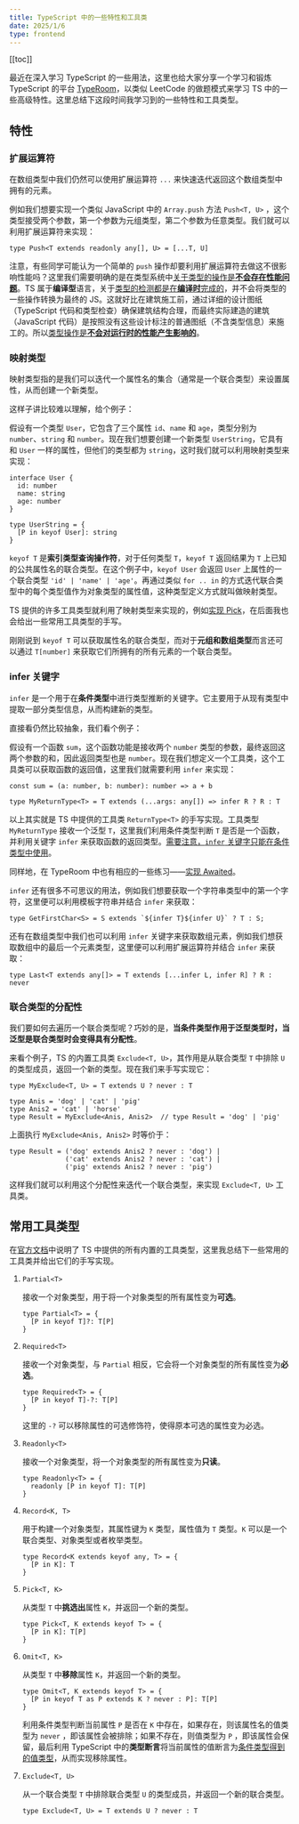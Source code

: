 ```yaml
---
title: TypeScript 中的一些特性和工具类
date: 2025/1/6
type: frontend
---
```


[[toc]]

最近在深入学习 TypeScript 的一些用法，这里也给大家分享一个学习和锻炼 TypeScript 的平台 [TypeRoom](https://typeroom.cn/problems/all)，以类似 LeetCode 的做题模式来学习 TS 中的一些高级特性。这里总结下这段时间我学习到的一些特性和工具类型。

## 特性

### 扩展运算符

在数组类型中我们仍然可以使用扩展运算符 `...` 来快速迭代返回这个数组类型中拥有的元素。

例如我们想要实现一个类似 JavaScript 中的 `Array.push` 方法 `Push<T, U>` ，这个类型接受两个参数，第一个参数为元组类型，第二个参数为任意类型。我们就可以利用扩展运算符来实现：

```tsx
type Push<T extends readonly any[], U> = [...T, U]
```

注意，有些同学可能认为一个简单的 `push` 操作却要利用扩展运算符去做这不很影响性能吗？这里我们需要明确的是在类型系统中<u>关于类型的操作是**不会存在性能问题**</u>。TS 属于**编译型**语言，关于<u>类型的检测都是在**编译时**完成的</u>，并不会将类型的一些操作转换为最终的 JS。这就好比在建筑施工前，通过详细的设计图纸（TypeScript 代码和类型检查）确保建筑结构合理，而最终实际建造的建筑（JavaScript 代码）是按照没有这些设计标注的普通图纸（不含类型信息）来施工的。所以<u>类型操作是**不会对运行时的性能产生影响的**</u>。

### 映射类型

映射类型指的是我们可以迭代一个属性名的集合（通常是一个联合类型）来设置属性，从而创建一个新类型。

这样子讲比较难以理解，给个例子：

假设有一个类型 `User`，它包含了三个属性 `id`、`name` 和 `age`，类型分别为 `number`、`string` 和 `number`。现在我们想要创建一个新类型 `UserString`，它具有和 `User` 一样的属性，但他们的类型都为 `string`，这时我们就可以利用映射类型来实现：

```tsx
interface User {
  id: number
  name: string
  age: number
}

type UserString = {
  [P in keyof User]: string
}
```

`keyof T` 是**索引类型查询操作符**，对于任何类型 `T`，`keyof T` 返回结果为 `T` 上已知的公共属性名的联合类型。在这个例子中，`keyof User` 会返回 `User` 上属性的一个联合类型 `'id' | 'name' | 'age'`。再通过类似 `for .. in` 的方式迭代联合类型中的每个类型值作为对象类型的属性值，这种类型定义方式就叫做映射类型。

TS 提供的许多工具类型就利用了映射类型来实现的，例如[实现 Pick](https://typeroom.cn/problem/pick)，在后面我也会给出一些常用工具类型的手写。

刚刚说到 `keyof T` 可以获取属性名的联合类型，而对于**元组和数组类型**而言还可以通过 `T[number]` 来获取它们所拥有的所有元素的一个联合类型。

### infer 关键字

`infer` 是一个用于在**条件类型**中进行类型推断的关键字。它主要用于从现有类型中提取一部分类型信息，从而构建新的类型。

直接看仍然比较抽象，我们看个例子：

假设有一个函数 `sum`，这个函数功能是接收两个 `number` 类型的参数，最终返回这两个参数的和，因此返回类型也是 `number`。现在我们想定义一个工具类，这个工具类可以获取函数的返回值，这里我们就需要利用 `infer` 来实现：

```tsx
const sum = (a: number, b: number): number => a + b

type MyReturnType<T> = T extends (...args: any[]) => infer R ? R : T
```

以上其实就是 TS 中提供的工具类 `ReturnType<T>` 的手写实现。工具类型 `MyReturnType` 接收一个泛型 `T`，这里我们利用条件类型判断 `T` 是否是一个函数，并利用关键字 `infer` 来获取函数的返回类型。<u>需要注意，`infer` 关键字只能在条件类型中使用</u>。

同样地，在 TypeRoom 中也有相应的一些练习——[实现 Awaited](https://typeroom.cn/problem/awaited)。

`infer` 还有很多不可思议的用法，例如我们想要获取一个字符串类型中的第一个字符，这里便可以利用模板字符串并结合 `infer` 来获取：

```tsx
type GetFirstChar<S> = S extends `${infer T}${infer U}` ? T : S;
```

还有在数组类型中我们也可以利用 `infer` 关键字来获取数组元素，例如我们想获取数组中的最后一个元素类型，这里便可以利用扩展运算符并结合 `infer` 来获取：

```tsx
type Last<T extends any[]> = T extends [...infer L, infer R] ? R : never
```

### 联合类型的分配性

我们要如何去遍历一个联合类型呢？巧妙的是，**当条件类型作用于泛型类型时，当泛型是联合类型时会变得具有分配性**。

来看个例子，TS 的内置工具类 `Exclude<T, U>`，其作用是从联合类型 `T` 中排除 `U` 的类型成员，返回一个新的类型。现在我们来手写实现它：

```tsx
type MyExclude<T, U> = T extends U ? never : T

type Anis = 'dog' | 'cat' | 'pig'
type Anis2 = 'cat' | 'horse'
type Result = MyExclude<Anis, Anis2>  // type Result = 'dog' | 'pig'
```

上面执行 `MyExclude<Anis, Anis2>` 时等价于：

```tsx
type Result = ('dog' extends Anis2 ? never : 'dog') |
              ('cat' extends Anis2 ? never : 'cat') |
              ('pig' extends Anis2 ? never : 'pig')
```

这样我们就可以利用这个分配性来迭代一个联合类型，来实现  `Exclude<T, U>` 工具类。

## 常用工具类型

在[官方文档](https://www.typescriptlang.org/docs/handbook/utility-types.html)中说明了 TS 中提供的所有内置的工具类型，这里我总结下一些常用的工具类并给出它们的手写实现。

1. `Partial<T>`

   接收一个对象类型，用于将一个对象类型的所有属性变为**可选**。

   ```tsx
   type Partial<T> = {
     [P in keyof T]?: T[P]
   }
   ```

2. `Required<T>`

   接收一个对象类型，与 `Partial` 相反，它会将一个对象类型的所有属性变为**必选**。

   ```tsx
   type Required<T> = {
     [P in keyof T]-?: T[P]
   }
   ```

   这里的 `-?` 可以移除属性的可选修饰符，使得原本可选的属性变为必选。

3. `Readonly<T>`

   接收一个对象类型，将一个对象类型的所有属性变为**只读**。

   ```tsx
   type Readonly<T> = {
     readonly [P in keyof T]: T[P]
   }
   ```

4. `Record<K, T>`

   用于构建一个对象类型，其属性键为 `K` 类型，属性值为 `T` 类型。`K` 可以是一个联合类型、对象类型或者枚举类型。

   ```tsx
   type Record<K extends keyof any, T> = {
     [P in K]: T
   }
   ```

5. `Pick<T, K>`

   从类型 `T` 中**挑选出**属性 `K`，并返回一个新的类型。

   ```tsx
   type Pick<T, K extends keyof T> = {
     [P in K]: T[P]
   }
   ```

6. `Omit<T, K>`

   从类型 `T` 中**移除**属性 `K`，并返回一个新的类型。

   ```tsx
   type Omit<T, K extends keyof T> = {
     [P in keyof T as P extends K ? never : P]: T[P]
   }
   ```

   利用条件类型判断当前属性 `P` 是否在 `K` 中存在，如果存在，则该属性名的值类型为 `never` ，即该属性会被排除；如果不存在，则值类型为 `P` ，即该属性会保留，最后利用 TypeScript 中的**类型断言**将当前属性的值断言为<u>条件类型得到的值类型</u>，从而实现移除属性。

7. `Exclude<T, U>`

   从一个联合类型 `T` 中排除联合类型 `U` 的类型成员，并返回一个新的联合类型。

   ```tsx
   type Exclude<T, U> = T extends U ? never : T
   ```

   
